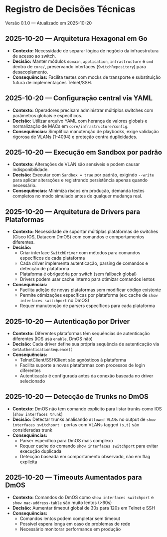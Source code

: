 # Registro de Decisões Técnicas
Versão 0.1.0 — Atualizado em 2025-10-20

## 2025-10-20 — Arquitetura Hexagonal em Go
- **Contexto:** Necessidade de separar lógica de negócio da infraestrutura de acesso ao switch.
- **Decisão:** Manter módulos `domain`, `application`, `infrastructure` e `cmd` dentro de `core/`, preservando interfaces (`SwitchRepository`) para desacoplamento.
- **Consequências:** Facilita testes com mocks de transporte e substituição futura de implementações Telnet/SSH.

## 2025-10-20 — Configuração central via YAML
- **Contexto:** Operadores precisam administrar múltiplos switches com parâmetros globais e específicos.
- **Decisão:** Utilizar arquivo YAML com herança de valores globais e normalização de MACs em `core/infrastructure/config`.
- **Consequências:** Simplifica manutenção de playbooks, exige validação rigorosa de VLANs (1-4094) e proteção contra duplicidades.

## 2025-10-20 — Execução em Sandbox por padrão
- **Contexto:** Alterações de VLAN são sensíveis e podem causar indisponibilidade.
- **Decisão:** Executar com `Sandbox = true` por padrão, exigindo `--write` para aplicar alterações e registrando persistência apenas quando necessário.
- **Consequências:** Minimiza riscos em produção, demanda testes completos no modo simulado antes de qualquer mudança real.

## 2025-10-20 — Arquitetura de Drivers para Plataformas
- **Contexto:** Necessidade de suportar múltiplas plataformas de switches (Cisco IOS, Datacom DmOS) com comandos e comportamentos diferentes.
- **Decisão:**
  - Criar interface `SwitchDriver` com métodos para comandos específicos de cada plataforma
  - Cada driver implementa autenticação, parsing de comandos e detecção de plataforma
  - Plataforma é obrigatória por switch (sem fallback global)
  - Drivers podem usar cache interno para otimizar comandos lentos
- **Consequências:**
  - Facilita adição de novas plataformas sem modificar código existente
  - Permite otimizações específicas por plataforma (ex: cache de `show interfaces switchport` no DmOS)
  - Requer manutenção de parsers específicos para cada plataforma

## 2025-10-20 — Autenticação por Driver
- **Contexto:** Diferentes plataformas têm sequências de autenticação diferentes (IOS usa `enable`, DmOS não)
- **Decisão:** Cada driver define sua própria sequência de autenticação via `GetAuthenticationSequence()`
- **Consequências:**
  - TelnetClient/SSHClient são agnósticos à plataforma
  - Facilita suporte a novas plataformas com processos de login diferentes
  - Autenticação é configurada antes da conexão baseada no driver selecionado

## 2025-10-20 — Detecção de Trunks no DmOS
- **Contexto:** DmOS não tem comando explícito para listar trunks como IOS (`show interfaces trunk`)
- **Decisão:** Detectar trunks analisando `Allowed VLANs` no output de `show interfaces switchport` - portas com VLANs tagged `(s,t)` são consideradas trunk
- **Consequências:**
  - Parser específico para DmOS mais complexo
  - Requer cache do comando `show interfaces switchport` para evitar execução duplicada
  - Detecção baseada em comportamento observado, não em flag explícita

## 2025-10-20 — Timeouts Aumentados para DmOS
- **Contexto:** Comandos do DmOS como `show interfaces switchport` e `show mac-address-table` são muito lentos (>60s)
- **Decisão:** Aumentar timeout global de 30s para 120s em Telnet e SSH
- **Consequências:**
  - Comandos lentos podem completar sem timeout
  - Possível espera longa em caso de problemas de rede
  - Necessário monitorar performance em produção
